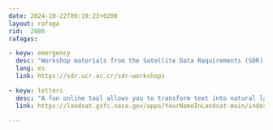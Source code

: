 ```yaml
---
date: 2024-10-22T09:19:23+0200
layout: rafaga
rid:  2886
rafagas:

- keyw: emergency
  desc: "Workshop materials from the Satellite Data Requirements (SDR) coordination group to produce and use the necessary data in threat and emergency surveillance"
  lang: es
  link: https://sdr.ucr.ac.cr/sdr-workshops

- keyw: letters
  desc: "A fun online tool allows you to transform text into natural landscapes using Landsat satellite images, along with their metadata."
  link: https://landsat.gsfc.nasa.gov/apps/YourNameInLandsat-main/index.html

---
```

